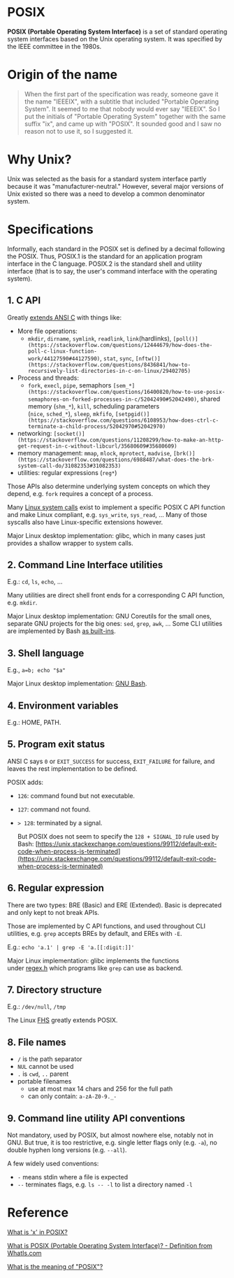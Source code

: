 # POSIX

**POSIX (Portable Operating System Interface)** is a set of standard operating system interfaces based on the Unix operating system. It was specified by the IEEE committee in the 1980s.

# Origin of the name

> When the first part of the specification was ready, someone gave it the name "IEEEIX", with a subtitle that included "Portable Operating System". It seemed to me that nobody would ever say "IEEEIX". So I put the initials of "Portable Operating System" together with the same suffix "ix", and came up with "POSIX". It sounded good and I saw no reason not to use it, so I suggested it.

# Why Unix?

Unix was selected as the basis for a standard system interface partly because it was "manufacturer-neutral." However, several major versions of Unix existed so there was a need to develop a common denominator system.

# Specifications

Informally, each standard in the POSIX set is defined by a decimal following the POSIX. Thus, POSIX.1 is the standard for an application program interface in the C language. POSIX.2 is the standard shell and utility interface (that is to say, the user's command interface with the operating system).

## 1. C API

Greatly [extends ANSI C](https://stackoverflow.com/questions/9376837/difference-bewteen-c-standard-library-and-c-posix-library/37969420#37969420) with things like:

- More file operations:
    - `mkdir`, `dirname`, `symlink`, `readlink`, `link`(hardlinks), `[poll()](https://stackoverflow.com/questions/12444679/how-does-the-poll-c-linux-function-work/44127590#44127590)`, `stat`, `sync`, `[nftw()](https://stackoverflow.com/questions/8436841/how-to-recursively-list-directories-in-c-on-linux/29402705)`
- Process and threads:
    - `fork`, `execl`, `pipe`, semaphors `[sem_*](https://stackoverflow.com/questions/16400820/how-to-use-posix-semaphores-on-forked-processes-in-c/52042490#52042490)`, shared memory (`shm_*`), `kill`, scheduling parameters (`nice`, `sched_*`), `sleep`, `mkfifo`, `[setpgid()](https://stackoverflow.com/questions/6108953/how-does-ctrl-c-terminate-a-child-process/52042970#52042970)`
- networking: `[socket()](https://stackoverflow.com/questions/11208299/how-to-make-an-http-get-request-in-c-without-libcurl/35680609#35680609)`
- memory management: `mmap`, `mlock`, `mprotect`, `madvise`, `[brk()](https://stackoverflow.com/questions/6988487/what-does-the-brk-system-call-do/31082353#31082353)`
- utilities: regular expressions (`reg*`)

Those APIs also determine underlying system concepts on which they depend, e.g. `fork` requires a concept of a process.

Many [Linux system calls](https://unix.stackexchange.com/questions/421750/where-do-you-find-the-syscall-table-for-linux) exist to implement a specific POSIX C API function and make Linux compliant, e.g. `sys_write`, `sys_read`, ... Many of those syscalls also have Linux-specific extensions however.

Major Linux desktop implementation: glibc, which in many cases just provides a shallow wrapper to system calls.

## 2. Command Line Interface utilities

E.g.: `cd`, `ls`, `echo`, ...

Many utilities are direct shell front ends for a corresponding C API function, e.g. `mkdir`.

Major Linux desktop implementation: GNU Coreutils for the small ones, separate GNU projects for the big ones: `sed`, `grep`, `awk`, ... Some CLI utilities are implemented by Bash [as built-ins](https://unix.stackexchange.com/questions/11454/what-is-the-difference-between-a-builtin-command-and-one-that-is-not).

## 3. Shell language

E.g., `a=b; echo "$a"`

Major Linux desktop implementation: [GNU Bash](https://en.wikipedia.org/wiki/Bash_(Unix_shell)).

## 4. Environment variables

E.g.: HOME, PATH.

## 5. Program exit status

ANSI C says `0` or `EXIT_SUCCESS` for success, `EXIT_FAILURE` for failure, and leaves the rest implementation to be defined.

POSIX adds:

- `126`: command found but not executable.
- `127`: command not found.
- `> 128`: terminated by a signal.

    But POSIX does not seem to specify the `128 + SIGNAL_ID` rule used by Bash: [https://unix.stackexchange.com/questions/99112/default-exit-code-when-process-is-terminated](https://unix.stackexchange.com/questions/99112/default-exit-code-when-process-is-terminated)

## 6. Regular expression

There are two types: BRE (Basic) and ERE (Extended). Basic is deprecated and only kept to not break APIs.

Those are implemented by C API functions, and used throughout CLI utilities, e.g. `grep` accepts BREs by default, and EREs with `-E`.

E.g.: `echo 'a.1' | grep -E 'a.[[:digit:]]'`

Major Linux implementation: glibc implements the functions under [regex.h](http://pubs.opengroup.org/onlinepubs/9699919799/basedefs/regex.h.html) which programs like `grep` can use as backend.

## 7. Directory structure

E.g.: `/dev/null`, `/tmp`

The Linux [FHS](https://en.wikipedia.org/wiki/Filesystem_Hierarchy_Standard) greatly extends POSIX.

## 8. File names

- `/` is the path separator
- `NUL` cannot be used
- `.` is `cwd`, `..` parent
- portable filenames
    - use at most max 14 chars and 256 for the full path
    - can only contain: `a-zA-Z0-9._-`

## 9. Command line utility API conventions

Not mandatory, used by POSIX, but almost nowhere else, notably not in GNU. But true, it is too restrictive, e.g. single letter flags only (e.g. `-a`), no double hyphen long versions (e.g. `--all`).

A few widely used conventions:

- `-` means stdin where a file is expected
- `--` terminates flags, e.g. `ls -- -l` to list a directory named `-l`

# Reference

[What is 'x' in POSIX?](https://www.quora.com/What-is-x-in-POSIX)

[What is POSIX (Portable Operating System Interface)? - Definition from WhatIs.com](https://whatis.techtarget.com/definition/POSIX-Portable-Operating-System-Interface)

[What is the meaning of "POSIX"?](https://stackoverflow.com/questions/1780599/what-is-the-meaning-of-posix)